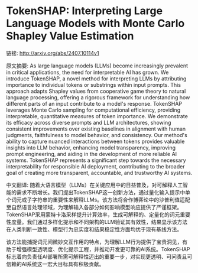 # TokenSHAP: Interpreting Large Language Models with Monte Carlo Shapley Value Estimation

链接: http://arxiv.org/abs/2407.10114v1

原文摘要:
As large language models (LLMs) become increasingly prevalent in critical
applications, the need for interpretable AI has grown. We introduce TokenSHAP,
a novel method for interpreting LLMs by attributing importance to individual
tokens or substrings within input prompts. This approach adapts Shapley values
from cooperative game theory to natural language processing, offering a
rigorous framework for understanding how different parts of an input contribute
to a model's response. TokenSHAP leverages Monte Carlo sampling for
computational efficiency, providing interpretable, quantitative measures of
token importance. We demonstrate its efficacy across diverse prompts and LLM
architectures, showing consistent improvements over existing baselines in
alignment with human judgments, faithfulness to model behavior, and
consistency.
  Our method's ability to capture nuanced interactions between tokens provides
valuable insights into LLM behavior, enhancing model transparency, improving
prompt engineering, and aiding in the development of more reliable AI systems.
TokenSHAP represents a significant step towards the necessary interpretability
for responsible AI deployment, contributing to the broader goal of creating
more transparent, accountable, and trustworthy AI systems.

中文翻译:
随着大语言模型（LLMs）在关键应用中的日益普及，对可解释人工智能的需求不断增长。我们提出TokenSHAP这一创新方法，通过量化输入提示中单个词元或子字符串的重要性来解释LLMs。该方法将合作博弈论中的沙普利值适配至自然语言处理领域，为理解输入各部分如何影响模型响应提供了严谨框架。TokenSHAP采用蒙特卡洛采样提升计算效率，生成可解释的、定量化的词元重要性度量。我们通过多样化提示和不同架构的LLM验证其有效性，结果显示该方法在人类判断一致性、模型行为忠实度和结果稳定性方面均优于现有基线方法。

该方法能捕捉词元间微妙交互作用的特点，为理解LLM行为提供了宝贵洞见，有助于增强模型透明度、优化提示工程，并推动开发更可靠的AI系统。TokenSHAP标志着向负责任AI部署所需可解释性迈出的重要一步，对实现更透明、可问责且可信赖的AI系统这一宏大目标具有积极贡献。
